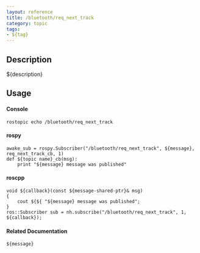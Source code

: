 ```yaml
---
layout: reference
title: /bluetooth/req_next_track
category: topic
tags: 
- ${tag}
---
```


## Description
${description}

## Usage
#### Console
```
rostopic echo /bluetooth/req_next_track
```

#### rospy
```
awake_sub = rospy.Subscriber("/bluetooth/req_next_track", ${message}, req_next_track_cb, 1)
def ${topic name}_cb(msg):
    print "${message} message was published"
```

#### roscpp
```
void ${callback}(const ${message-shared-ptr}& msg)
{
    cout ${${ "${message} message was published";
}
ros::Subscriber sub = nh.subscribe("/bluetooth/req_next_track", 1, ${callback});
```

#### Related Documentation
``${message}``  